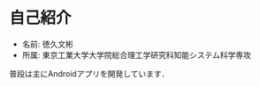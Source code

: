 自己紹介
====================================

* 名前: 徳久文彬
* 所属: 東京工業大学大学院総合理工学研究科知能システム科学専攻

普段は主にAndroidアプリを開発しています．